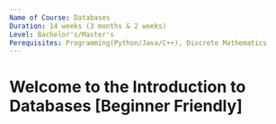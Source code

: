 ```yaml
---
Name of Course: Databases
Duration: 14 weeks (3 months & 2 weeks)
Level: Bachelor's/Master's
Perequisites: Programming(Python/Java/C++), Discrete Mathematics
---
```

# **Welcome to the Introduction to Databases [Beginner Friendly]**